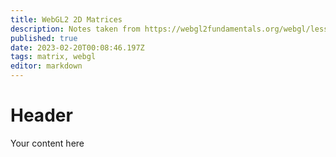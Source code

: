 ```yaml
---
title: WebGL2 2D Matrices
description: Notes taken from https://webgl2fundamentals.org/webgl/lessons/webgl-2d-matrices.html
published: true
date: 2023-02-20T00:08:46.197Z
tags: matrix, webgl
editor: markdown
---
```


# Header
Your content here